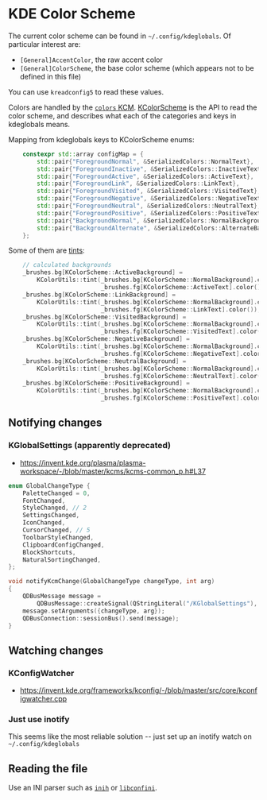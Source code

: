 # KDE Color Scheme

The current color scheme can be found in `~/.config/kdeglobals`. Of particular interest are:

* `[General]AccentColor`, the raw accent color
* `[General]ColorScheme`, the base color scheme (which appears not to be defined in this file)

You can use `kreadconfig5` to read these values.

Colors are handled by the [`colors` KCM](https://invent.kde.org/plasma/plasma-workspace/-/tree/master/kcms/colors). [KColorScheme](https://api.kde.org/frameworks/kcolorscheme/html/classKColorScheme.html) is the API to read the color scheme, and describes what each of the categories and keys in kdeglobals means.

Mapping from kdeglobals keys to KColorScheme enums:

```c++
    constexpr std::array configMap = {
        std::pair{"ForegroundNormal", &SerializedColors::NormalText},
        std::pair{"ForegroundInactive", &SerializedColors::InactiveText},
        std::pair{"ForegroundActive", &SerializedColors::ActiveText},
        std::pair{"ForegroundLink", &SerializedColors::LinkText},
        std::pair{"ForegroundVisited", &SerializedColors::VisitedText},
        std::pair{"ForegroundNegative", &SerializedColors::NegativeText},
        std::pair{"ForegroundNeutral", &SerializedColors::NeutralText},
        std::pair{"ForegroundPositive", &SerializedColors::PositiveText},
        std::pair{"BackgroundNormal", &SerializedColors::NormalBackground},
        std::pair{"BackgroundAlternate", &SerializedColors::AlternateBackground},
    };
```

Some of them are [tints](https://invent.kde.org/frameworks/kguiaddons/-/blob/master/src/colors/kcolorutils.cpp?ref_type=heads#L113):

```c++
    // calculated backgrounds
    _brushes.bg[KColorScheme::ActiveBackground] =
        KColorUtils::tint(_brushes.bg[KColorScheme::NormalBackground].color(),
                          _brushes.fg[KColorScheme::ActiveText].color());
    _brushes.bg[KColorScheme::LinkBackground] =
        KColorUtils::tint(_brushes.bg[KColorScheme::NormalBackground].color(),
                          _brushes.fg[KColorScheme::LinkText].color());
    _brushes.bg[KColorScheme::VisitedBackground] =
        KColorUtils::tint(_brushes.bg[KColorScheme::NormalBackground].color(),
                          _brushes.fg[KColorScheme::VisitedText].color());
    _brushes.bg[KColorScheme::NegativeBackground] =
        KColorUtils::tint(_brushes.bg[KColorScheme::NormalBackground].color(),
                          _brushes.fg[KColorScheme::NegativeText].color());
    _brushes.bg[KColorScheme::NeutralBackground] =
        KColorUtils::tint(_brushes.bg[KColorScheme::NormalBackground].color(),
                          _brushes.fg[KColorScheme::NeutralText].color());
    _brushes.bg[KColorScheme::PositiveBackground] =
        KColorUtils::tint(_brushes.bg[KColorScheme::NormalBackground].color(),
                          _brushes.fg[KColorScheme::PositiveText].color());
```

## Notifying changes

### KGlobalSettings (apparently deprecated)

* <https://invent.kde.org/plasma/plasma-workspace/-/blob/master/kcms/kcms-common_p.h#L37>

```c
enum GlobalChangeType {
    PaletteChanged = 0,
    FontChanged,
    StyleChanged, // 2
    SettingsChanged,
    IconChanged,
    CursorChanged, // 5
    ToolbarStyleChanged,
    ClipboardConfigChanged,
    BlockShortcuts,
    NaturalSortingChanged,
};

void notifyKcmChange(GlobalChangeType changeType, int arg)
{
    QDBusMessage message =
        QDBusMessage::createSignal(QStringLiteral("/KGlobalSettings"), QStringLiteral("org.kde.KGlobalSettings"), QStringLiteral("notifyChange"));
    message.setArguments({changeType, arg});
    QDBusConnection::sessionBus().send(message);
}
```

## Watching changes

### KConfigWatcher

* <https://invent.kde.org/frameworks/kconfig/-/blob/master/src/core/kconfigwatcher.cpp>

### Just use inotify

This seems like the most reliable solution -- just set up an inotify watch on `~/.config/kdeglobals`

## Reading the file

Use an INI parser such as [`inih`](https://github.com/benhoyt/inih) or [`libconfini`](https://github.com/madmurphy/libconfini).